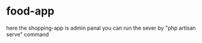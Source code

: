 # f o o d - a p p 

 here the shopping-app is admin panal you can run the sever by "php artisan serve" command
 
 
